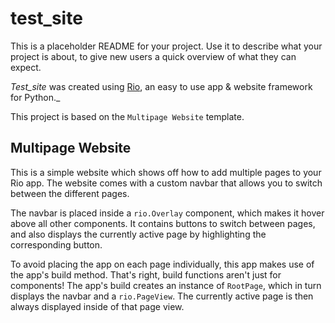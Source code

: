 # test_site

This is a placeholder README for your project. Use it to describe what your
project is about, to give new users a quick overview of what they can expect.

_Test_site_ was created using [Rio](http://rio.dev/), an easy to
use app & website framework for Python._

This project is based on the `Multipage Website` template.

## Multipage Website

This is a simple website which shows off how to add multiple pages to your Rio
app. The website comes with a custom navbar that allows you to switch between
the different pages.

The navbar is placed inside a `rio.Overlay` component, which makes it hover
above all other components. It contains buttons to switch between pages, and
also displays the currently active page by highlighting the corresponding
button.

To avoid placing the app on each page individually, this app makes use of the
app's build method. That's right, build functions aren't just for components!
The app's build creates an instance of `RootPage`, which in turn displays the
navbar and a `rio.PageView`. The currently active page is then always displayed
inside of that page view.
